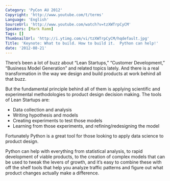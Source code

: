 ```yaml
---
Category: 'PyCon AU 2012'
Copyright: 'http://www.youtube.com/t/terms'
Language: 'English'
SourceUrl: 'http://www.youtube.com/watch?v=tzXWTrpCyCM'
Speakers: [Mark Ramm]
Tags: []
ThumbnailUrl: 'http://i.ytimg.com/vi/tzXWTrpCyCM/hqdefault.jpg'
Title: 'Keynote: What to build. How to build it.  Python can help!'
date: '2012-08-21'
---
```

There’s been a lot of buzz about “Lean Startups,” “Customer Development,”
“Business Model Generation” and related topics lately. And there is a real
transformation in the way we design and build products at work behind all that
buzz.

But the fundamental principle behind all of them is applying scientific and
experimental methodologies to product design decision making. The tools of
Lean Startups are:

  * Data collection and analysis
  * Writing hypothesis and models
  * Creating experiments to test those models
  * Learning from those experiments, and refining/redesigning the model

Fortunately Python is a great tool for those looking to apply data science to
product design.

Python can help with everything from statistical analysis, to rapid
development of viable products, to the creation of complex models that can be
used to tweak the levers of growth, and it’s easy to combine these with off
the shelf tools that help you analyze traffic patterns and figure out what
product changes actually make a difference.

